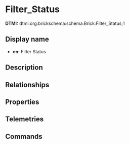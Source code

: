 # Filter_Status
**DTMI:** dtmi:org:brickschema:schema:Brick:Filter_Status;1
## Display name
- **en:** Filter Status
## Description
## Relationships
## Properties
## Telemetries
## Commands

